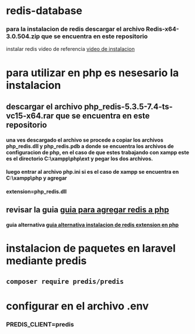 # redis-database
### para la instalacion de redis descargar el archivo Redis-x64-3.0.504.zip que se encuentra en este repositorio

instalar redis video de referencia
[video de instalacion](https://www.youtube.com/watch?v=lwcikOT97lc&list=PLCTD_CpMeEKRjdM94onQPs3qTISaPkmxa&index=2)
# para utilizar en php es nesesario la instalacion
## descargar el archivo php_redis-5.3.5-7.4-ts-vc15-x64.rar que se encuentra en este repositorio
#### una ves descargado el archivo se procede a copiar los archivos  php_redis.dll  y php_redis.pdb a donde se encuentra los archivos de configuracion de php, en el caso de que estes trabajando con xampp este es el directorio C:\xampp\php\ext y pegar los dos archivos.
#### luego entrar al archivo php.ini si es el caso de xampp se encuentra en C:\xampp\php y agregar
#### extension=php_redis.dll
## revisar la guia [guia para agregar redis a php](https://ourcodeworld.co/articulos/leer/1502/como-instalar-y-usar-la-extension-redis-en-xampp-localmente-en-windows-10)

#### guia alternativa [guia alternativa instalacion de redis extension en php](https://programmerclick.com/article/4153123382/)

# instalacion de paquetes en laravel mediante predis
## `composer require predis/predis`
# configurar en el archivo .env
### PREDIS_CLIENT=predis
